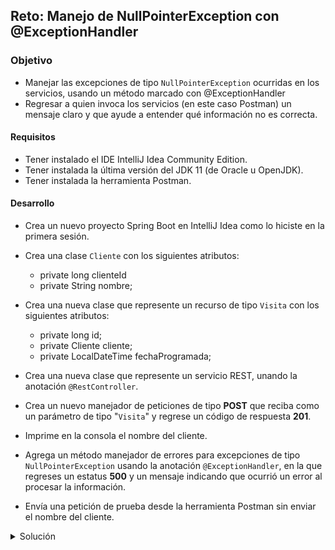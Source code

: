 ## Reto: Manejo de NullPointerException con @ExceptionHandler

### Objetivo
- Manejar las excepciones de tipo `NullPointerException` ocurridas en los servicios, usando un método marcado con @ExceptionHandler
- Regresar a quien invoca los servicios (en este caso Postman) un mensaje claro y que ayude a entender qué información no es correcta.

#### Requisitos
- Tener instalado el IDE IntelliJ Idea Community Edition.
- Tener instalada la última versión del JDK 11 (de Oracle u OpenJDK).
- Tener instalada la herramienta Postman.

#### Desarrollo
- Crea un nuevo proyecto Spring Boot en IntelliJ Idea como lo hiciste en la primera sesión.

- Crea una clase `Cliente` con los siguientes atributos:
    - private long clienteId
    - private String nombre;

- Crea una nueva clase que represente un recurso de tipo `Visita` con los siguientes atributos: 
    - private long id;
    - private Cliente cliente;
    - private LocalDateTime fechaProgramada;
    
- Crea una nueva clase que represente un servicio REST, unando la anotación `@RestController`.
- Crea un nuevo manejador de peticiones de tipo **POST** que reciba como un parámetro de tipo "`Visita`" y regrese un código de respuesta **201**.
- Imprime en la consola el nombre del cliente.
- Agrega un método manejador de errores para excepciones de tipo `NullPointerException` usando la anotación `@ExceptionHandler`, en la que regreses un estatus **500** y un mensaje indicando que ocurrió un error al procesar la información.
- Envía una petición de prueba desde la herramienta Postman sin enviar el nombre del cliente.


<details>
	<summary>Solución</summary>
1. Crea un proyecto Maven usando Spring Initializr desde el IDE IntelliJ Idea.

2. En la ventana que se abre selecciona las siguientes opciones:
- Grupo, artefacto y nombre del proyecto. 
- Tipo de proyecto: **Maven Project**. 
- Lenguaje: **Java**. 
- Forma de empaquetar la aplicación: **jar**. 
- Versión de Java: **11**.

3. En la siguiente ventana elige Spring Web como dependencia del proyecto:

4. Dale un nombre y una ubicación al proyecto y presiona el botón Finish.

En el proyecto que se acaba de crear debes tener el siguiente paquete: `org.bedu.java.backend.sesion3.reto2`. Dentro crea dos subpaquetes: `model` y `controllers`.

5. En el paquete `model` crea una nueva clase llamada `Cliente` con los siguientes atributos:
```java
    private long clienteId;
    private String nombre;
```

No olvides colocar los *setter*s y *getter*s de los atributos anteriores.

6. Dentro del paquete `model` crea una nueva clase llamada "`Visita`" con los siguientes atributos:

```java
    private long id;
    private Cliente cliente;
    private LocalDateTime fechaProgramada;
```

Agrega también los *getter*s y *setter*s de cada atributo.

7. En el paquete `controllers` agrega una clase llamada `VisitaController` y decórala con la anotación `@RestController`, de la siguiente forma:

```java
  @RestController
public class VisitaController {
}
```

8. Agrega un nuevo manejador de peticiones tipo `POST` el cual reciba como parámetro un objeto de tipo `Visita` y regrese un objeto de tipo `ResponseEntity`, de la siguiente forma:

```
    @PostMapping("/visita")
    public ResponseEntity<Void> creaVisita(@RequestBody Visita visita){
        return ResponseEntity.created(URI.create("1")).build();
    }
```

9. Imprime el nombre del cliente:

```java
    @PostMapping("/visita")
    public ResponseEntity<Void> creaVisita(@RequestBody Visita visita){
        System.out.println("El cliente es " + visita.getCliente().getNombre());
        
        return ResponseEntity.created(URI.create("1")).build();
    }
```

10. Desde Postman envía una petición JSON con la siguiente información:

```json
{
    "fechaProgramada": "2020-12-11T09:00:00"
}
```

En Postman debes obtener un error con estatu **500**: 

![imagen](img/img_01.png)

y en la consola de IntelliJ el siguiente `NullPointerException` (que es lo que estamos buscando):

![imagen](img/img_02.png)

11. Agrega u nuevo método y decóralo con la anotación `@ResponseStatus` para indicar que se regresará un estatus **500** (Internal Server Error) y con `@ExceptionHandler` para indicar que este es el tipo de errores que debe manejar. El método regresará una cadena con el mensaje indicando que ocurrió un error y recibirá como parámetro la `NullPointerException` que originó el problema:

```java
    @ResponseStatus(HttpStatus.INTERNAL_SERVER_ERROR)
    @ExceptionHandler(NullPointerException.class)
    public String manejaNullPointerException(NullPointerException npe){
        return "Ocurrió un error en el servidor al procesar la petición";
    }
```

12. Vuelve a lanzar la petición desde Postman, en esta ocación debes obtener una respuesta con el texto que regresamos desde el método en el servidor:

![imagen](img/img_03.png)

</details>
